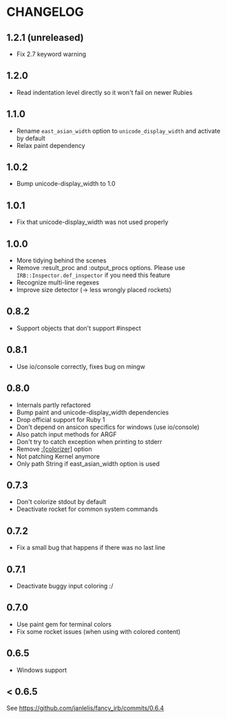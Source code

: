# CHANGELOG

## 1.2.1 (unreleased)
* Fix 2.7 keyword warning

## 1.2.0
* Read indentation level directly so it won't fail on newer Rubies

## 1.1.0
* Rename `east_asian_width` option to `unicode_display_width` and activate by default
* Relax paint dependency

## 1.0.2
* Bump unicode-display_width to 1.0

## 1.0.1
* Fix that unicode-display_width was not used properly

## 1.0.0
* More tidying behind the scenes
* Remove :result_proc and :output_procs options. Please use `IRB::Inspector.def_inspector` if you need this feature
* Recognize multi-line regexes
* Improve size detector (-> less wrongly placed rockets)

## 0.8.2
* Support objects that don't support #inspect

## 0.8.1
* Use io/console correctly, fixes bug on mingw

## 0.8.0
* Internals partly refactored
* Bump paint and unicode-display_width dependencies
* Drop official support for Ruby 1
* Don't depend on ansicon specifics for windows (use io/console)
* Also patch input methods for ARGF
* Don't try to catch exception when printing to stderr
* Remove [:[colorizer]](:output) option
* Not patching Kernel anymore
* Only path String if east_asian_width option is used

## 0.7.3
* Don't colorize stdout by default
* Deactivate rocket for common system commands

## 0.7.2
* Fix a small bug that happens if there was no last line

## 0.7.1
* Deactivate buggy input coloring :/

## 0.7.0
* Use paint gem for terminal colors
* Fix some rocket issues (when using with colored content)

## 0.6.5
* Windows support

## < 0.6.5
See https://github.com/janlelis/fancy_irb/commits/0.6.4
